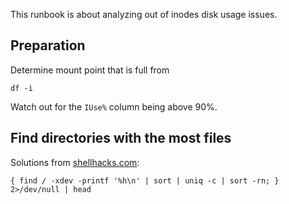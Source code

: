 This runbook is about analyzing out of inodes disk usage issues.

## Preparation

Determine mount point that is full from

    df -i

Watch out for the `IUse%` column being above 90%.

## Find directories with the most files

Solutions from [shellhacks.com](https://www.shellhacks.com/how-to-check-inode-usage-in-linux/):

    { find / -xdev -printf '%h\n' | sort | uniq -c | sort -rn; } 2>/dev/null | head
